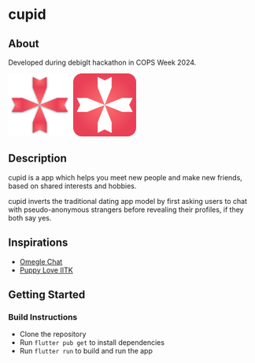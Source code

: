 # cupid

## About

Developed during debigIt hackathon in COPS Week 2024.
<p float="left">
    <img src="assets/logos/cupid-logo-red-on-white.png" width="128" height="128">
  <img src="assets/logos/cupid-logo-white-on-red.png" width="128" height="128">
</p>

## Description

cupid is a app which helps you meet new people and make new friends, based on shared interests and hobbies.

cupid inverts the traditional dating app model by first asking users to chat with pseudo-anonymous strangers before revealing their profiles, if they both say yes.

## Inspirations

- [Omegle Chat](https://www.omegle.com/)
- [Puppy Love IITK](https://www.google.com/url?sa=t&source=web&rct=j&opi=89978449&url=https://github.com/pclubiitk/puppy-love&ved=2ahUKEwijk5akxLWFAxUmjVYBHbbLAoUQFnoECBkQAQ&usg=AOvVaw0OwrioQ-FxYKPe0eDmJcZZ)

## Getting Started

### Build Instructions

- Clone the repository
- Run `flutter pub get` to install dependencies
- Run `flutter run` to build and run the app
